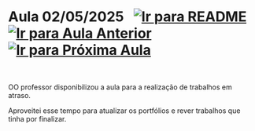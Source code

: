 # Aula 02/05/2025 &nbsp; [![Ir para README](https://img.shields.io/badge/Indice-Verde?style=for-the-badge)](../README.md#indice) &nbsp; [![Ir para Aula Anterior](https://img.shields.io/badge/Anterior-Aula%207-007ACC?style=for-the-badge)](../aulas/04-04-2025.md) [![Ir para Próxima Aula](https://img.shields.io/badge/Próxima-Aula%209-007ACC?style=for-the-badge)](../aulas/09-05-2025.md)

<br>

<p>  
OO professor disponibilizou a aula para a realização de trabalhos em atraso.
</p>

<p>  
Aproveitei esse tempo para atualizar os portfólios e rever trabalhos que tinha por finalizar.
</p>






